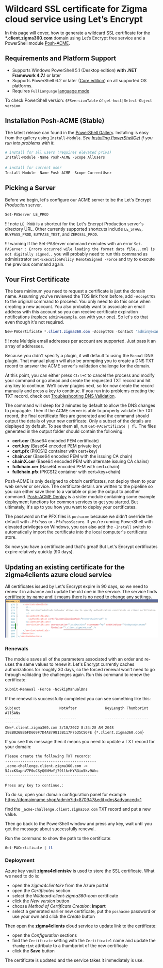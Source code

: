 # Wildcard SSL certificate for Zigma cloud service using Let’s Encrypt

In this page will cover, how to generate a wildcard SSL certificate for the __*.client.zigma360.com__ domain using Let’s Encrypt free service and a PowerShell module [Posh-ACME](https://poshac.me/docs/v4/).

## Requirements and Platform Support

- Supports Windows PowerShell 5.1 (Desktop edition) **with .NET Framework 4.7.1** or later
- Supports PowerShell 6.2 or later ([Core edition](https://docs.microsoft.com/en-us/powershell/scripting/whats-new/differences-from-windows-powershell)) on all supported OS platforms.
- Requires `FullLanguage` [language mode](https://docs.microsoft.com/en-us/powershell/module/microsoft.powershell.core/about/about_language_modes)

To check PowerShell version: `$PSversionTable` or `get-host|Select-Object version`

## Installation Posh-ACME (Stable)

The latest release can found in the [PowerShell Gallery](https://www.powershellgallery.com/packages/Posh-ACME/). Installing is easy from the gallery using `Install-Module`. *See [Installing PowerShellGet](https://docs.microsoft.com/en-us/powershell/scripting/gallery/installing-psget) if you run into problems with it.*

```powershell
# install for all users (requires elevated privs)
Install-Module -Name Posh-ACME -Scope AllUsers

# install for current user
Install-Module -Name Posh-ACME -Scope CurrentUser
```

## Picking a Server

Before we begin, let's configure our ACME server to be the Let's Encrypt *Production* server.

```powershell
Set-PAServer LE_PROD
```

!!! note
    `LE_PROD` is a shortcut for the Let's Encrypt Production server's directory URL.
     Other currently supported shortcuts include `LE_STAGE`, `BUYPASS_PROD`, `BUYPASS_TEST`, and `ZEROSSL_PROD`.

!!! warning
    If the Set-PAServer command executes with an error `Set-PAServer : Errors occurred wile loading the format data file...xml is not digitally signed..` you will probably need to run this command as administrator `Set-ExecutionPolicy RemoteSigned -Force` and try to execute the previous command again.

## Your First Certificate

The bare minimum you need to request a certificate is just the domain name.
Assuming you've reviewed the TOS link from before, add `-AcceptTOS` to the original command to proceed. You only need to do this once when creating a new account. You also probably want to associate an email address with this account so you can receive certificate expiration notifications (replace ```admin@example.com``` with your one). So let's do that even though it's not required.

```powershell
New-PACertificate *.client.zigma360.com -AcceptTOS -Contact 'admin@example.com'
```

!!! note
    Multiple email addresses per account are supported. Just pass it an array of addresses.

Because you didn't specify a plugin, it will default to using the `Manual` DNS plugin. That manual plugin will also be prompting you to create a DNS TXT record to answer the ACME server's validation challenge for the domain.

At this point, you can either press `Ctrl+C` to cancel the process and modify your command or go ahead and create the requested TXT record and hit any key to continue. We'll cover plugins next, so for now create the record manually and press a key to continue. If you run into problems creating the TXT record, check out [Troubleshooting DNS Validation](https://poshac.me/docs/v4/Guides/Troubleshooting-DNS-Validation/).

The command will sleep for 2 minutes by default to allow the DNS changes to propagate. Then if the ACME server is able to properly validate the TXT record, the final certificate files are generated and the command should output the details of your new certificate. Only a subset of the details are displayed by default. To see them all, run `Get-PACertificate | fl`. The files generated in the output folder should contain the following:

- **cert.cer** (Base64 encoded PEM certificate)
- **cert.key** (Base64 encoded PEM private key)
- **cert.pfx** (PKCS12 container with cert+key)
- **chain.cer** (Base64 encoded PEM with the issuing CA chain)
- **chainX.cer** (Base64 encoded PEM with alternate issuing CA chains)
- **fullchain.cer** (Base64 encoded PEM with cert+chain)
- **fullchain.pfx** (PKCS12 container with cert+key+chain)

Posh-ACME is only designed to *obtain* certificates, not deploy them to your web server or service. The certificate details are written to the pipeline so you can either save them to a variable or pipe the output to another command. [Posh-ACME.Deploy](https://github.com/rmbolger/Posh-ACME.Deploy) is a sister module containing some example deployment functions for common services to get you started. But ultimately, it's up to you how you want to deploy your certificates.

The password on the PFX files is `poshacme` because we didn't override the default with `-PfxPass` or `-PfxPassSecure`. If you're running PowerShell with elevated privileges on Windows, you can also add the `-Install` switch to automatically import the certificate into the local computer's certificate store.

So now you have a certificate and that's great! But Let's Encrypt certificates expire relatively quickly (90 days).

## Updating an existing certificate for the **zigma4clients** azure cloud service

All certificates issued by Let's Encrypt expire in 90 days, so we need to renew it in advance and update the old one in the service.
The service finds certificate by name and it means there is no need to change any settings.
![Web.config](../img/zigma-service-sertificate-finds.png)

### Renewals

The module saves all of the parameters associated with an order and re-uses the same values to renew it.
Let's Encrypt currently caches authorizations for roughly 30 days, so the forced renewal won't need to go through validating the challenges again.
Run this command to renew the certificate:

```powershell
Submit-Renewal -Force -NoSkipManualDns
```

If the renewal is successfully completed you can see something like this:

```
Subject                  NotAfter             KeyLength Thumbprint                               AllSANs
-------                  --------             --------- ----------                               -------
CN=*.client.zigma360.com 3/10/2022 8:34:28 AM 2048      39EB0268B6FD669F7D4A879813B117F7635C50FE {*.client.zigma360.com}
```

If you see this message then it means you need to update a TXT record for your domain:

```
Please create the following TXT records:
------------------------------------------
_acme-challenge.client.zigma360.com -> 5JzcKSxpnV7P0uCSyQ6NMwYj79llkrHYR3io5kv9Akc
------------------------------------------

Press any key to continue.:
```

To do so, open your domain configuration panel for example https://domainname.shop/admin?id=870947&edit=dns&advanced=1

find the `_acme-challenge.client.zigma360.com` TXT record and put a new value.

Then go back to the PowerShell window and press any key, wait until you get the message about successfully renewal.

Run the command to show the path to the certificate:

```powershell
Get-PACertificate | fl
```

### Deployment

Azure key vault **zigma4clientskv** is used to store the SSL certificate. What we need to do is:

- open the *zigma4clientskv* from the Azure portal
- open the *Certificates* section
- select the *Wildcard-client-zigma360-com* certificate
- click the *New version* button
- choose *Method of Certificate Creation*: **Import**
- select a generated earlier new certificate, put the `poshacme` password or use your own and click the *Create* button

Then open the **zigma4clients** cloud service to update link to the certificate:

- open the *Configuration* sections
- find the `Certificate` setting with the `Certificate1` name and update the `thumbprint` attribute to a thumbprint of the new certificate
- click the **Save** button

The certificate is updated and the service takes it immediately is use.
